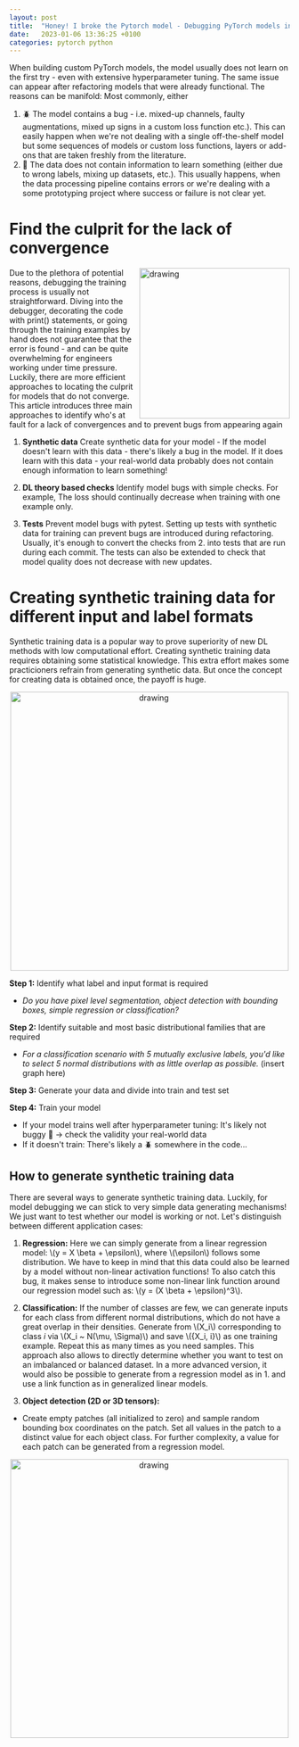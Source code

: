 ```yaml
---
layout: post
title:  "Honey! I broke the Pytorch model - Debugging PyTorch models in a structured manner"
date:   2023-01-06 13:36:25 +0100
categories: pytorch python
---
```


<script type="text/javascript" async
  src="https://cdn.mathjax.org/mathjax/latest/MathJax.js?config=TeX-MML-AM_CHTML">
</script>

When building custom PyTorch models, the model usually does not learn on the first try - even with extensive hyperparameter tuning. The same issue can appear after refactoring models that were already functional.
The reasons can be manifold: Most commonly, either 
1. 🪲 The model contains a bug - i.e. mixed-up channels, faulty augmentations, mixed up signs in a custom loss function etc.). This can easily happen when we're not dealing with a single off-the-shelf model but some sequences of models or custom loss functions, layers or add-ons that are taken freshly from the literature.
2. 💾 The data does not contain information to learn something (either due to wrong labels, mixing up datasets, etc.). This usually happens, when the data processing pipeline contains errors or we're dealing with a some prototyping project where success or failure is not clear yet.

# Find the culprit for the lack of convergence
<img align="right" src="https://clarahoffmann.github.io/clarahoffmann/images/debug_data_seagull.jpg" alt="drawing" style="width:270px;"  >

Due to the plethora of potential reasons, debugging the training process is usually not straightforward. Diving into the debugger, decorating the code with print() statements, or going through the training examples by hand does not guarantee that the error is found - and can be quite overwhelming for engineers working under time pressure.
Luckily, there are more efficient approaches to locating the culprit for models that do not converge. This article introduces three main approaches to identify who's at fault for a lack of convergences and to prevent bugs from appearing again

1. **Synthetic data** Create synthetic data for your model - If the model doesn't learn with this data - there's likely a bug in the model. If it does learn with this data - your real-world data probably does not contain enough information to learn something!

2. **DL theory based checks**  Identify model bugs with simple checks. For example, The loss should continually decrease when training with one example only.

3. **Tests** Prevent model bugs with pytest. Setting up tests with synthetic data for training can prevent bugs are introduced during refactoring. Usually, it's enough to convert the checks from 2. into tests that are run during each commit. The tests can also be extended to check that model quality does not decrease with new updates.




# Creating synthetic training data for different input and label formats
Synthetic training data is a popular way to prove superiority of new DL methods with low computational effort. Creating synthetic training data requires obtaining some statistical knowledge. This extra effort makes some practicioners refrain from generating synthetic data. But once the concept for creating data is obtained once, the payoff is huge.

<p align="center">
<img  src="https://clarahoffmann.github.io/clarahoffmann/images/synthetic_data_process.png" alt="drawing" style="width:500px;"  >
</p>


**Step 1:** Identify what label and input format is required
- *Do you have pixel level segmentation, object detection with bounding boxes, simple regression or classification?*

**Step 2:** Identify suitable and most basic distributional families that are required
- *For a classification scenario with 5 mutually exclusive labels, you'd like to select 5 normal distributions with as little overlap as possible.* (insert graph here)

**Step 3:** Generate your data and divide into train and test set

**Step 4:** Train your model
- If your model trains well after hyperparameter tuning: It's likely not buggy 🎉 -> check the validity your real-world data
- If it doesn't train: There's likely a 🪲 somewhere in the code...


## How to generate synthetic training data
There are several ways to generate synthetic training data. Luckily, for model debugging we can stick to very simple data generating mechanisms! We just want to test whether our model is working or not.
Let's distinguish between different application cases:

1. **Regression:**  Here we can simply generate from a linear regression model: \\(y = X \beta + \epsilon\\), 
where \\(\epsilon\\) follows some distribution. We have to keep in mind that this data could also be learned by a model without non-linear activation functions! To also catch this bug, it makes sense to introduce some non-linear link function around our regression model such as: \\(y = (X \beta + \epsilon)^3\\). 

2. **Classification:** If the number of classes are few, we can generate inputs for each class from different normal distributions, which do not have a great overlap in their densities. Generate from \\(X_i\\) corresponding to class $i$ via \\(X_i ~ N(\mu, \Sigma)\\) and save \\(\{X_i, i\}\\) as one training example. Repeat this as many times as you need samples. This approach also allows to directly determine whether you want to test on an imbalanced or balanced dataset. In a more advanced version, it would also be possible to generate from a regression model as in 1. and use a link function as in generalized linear models.

3. **Object detection (2D or 3D tensors):**
- Create empty patches (all initialized to zero) and sample random bounding box coordinates on the patch. Set all values in the patch to a distinct value for each object class. For further complexity, a value for each patch can be generated from a regression model.

<p align="center">
<img  src="https://clarahoffmann.github.io/clarahoffmann/images/object_detection_generate_data.png" alt="drawing" style="width:500px;"  >
</p>


